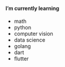 ####  I’m currently learning 

* math
* python
* computer vision 
* data science
* golang
* dart
* flutter



